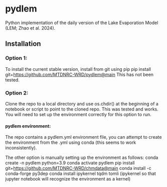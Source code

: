 # pydlem
 Python implementation of the daily version of the Lake Evaporation Model (LEM; Zhao et al. 2024).

 ## Installation
 ### Option 1:
 To install the current stable version, install from git using pip
 pip install git+https://github.com/MTDNRC-WRD/pydlem@main
 This has not been tested.
 ### Option 2:
 Clone the repo to a local directory and use os.chdir() at the beginning of a notebook or script to point to the cloned repo. This was tested and works.
 You will need to set up the environment correctly for this option to run.
 #### pydlem environment:
 The repo contains a pydlem.yml environment file, you can attempt to create the environment from the .yml using conda (this seems to work inconsistently).

 The other option is manually setting up the environment as follows:
 conda create -n pydlem python=3.9
 conda activate pydlem
 pip install git+https://github.com/MTDNRC-WRD/chmdata@main
 conda install -c conda-forge py3dep
 conda install ipykernel tqdm tomli  (ipykernel so that jupyter notebook will recognize the environment as a kernel)
